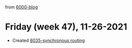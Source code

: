 from [6000-blog](../../../6000-blog.md)
# Friday (week 47), 11-26-2021

- Created [8035-synchronous routing](../2148/8035-synchronous%20routing.md)
